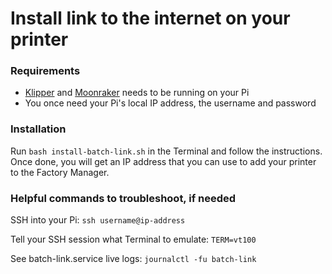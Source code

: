 # Install link to the internet on your printer
### Requirements
* [Klipper](https://github.com/Klipper3d/klipper) and [Moonraker](https://github.com/Arksine/moonraker) needs to be running on your Pi
* You once need your Pi's local IP address, the username and password

### Installation
Run ```bash install-batch-link.sh``` in the Terminal and follow the instructions. Once done, you will get an IP address that you can use to add your printer to the Factory Manager.

### Helpful commands to troubleshoot, if needed
SSH into your Pi: ```ssh username@ip-address```

Tell your SSH session what Terminal to emulate: ```TERM=vt100```

See batch-link.service live logs: ```journalctl -fu batch-link```
